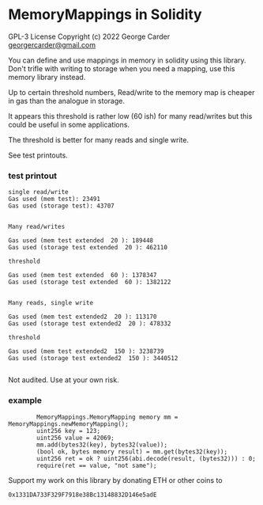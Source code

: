 # MemoryMappings in Solidity 

GPL-3 License Copyright (c) 2022 George Carder georgercarder@gmail.com

You can define and use mappings in memory in solidity using this library. Don't trifle with writing to storage when you need a mapping, use this memory library instead.

Up to certain threshold numbers, Read/write to the memory map is cheaper in gas than the analogue in storage.

It appears this threshold is rather low (60 ish) for many read/writes but this could be useful in some applications.

The threshold is better for many reads and single write. 

See test printouts.

### test printout

```
single read/write
Gas used (mem test): 23491
Gas used (storage test): 43707


Many read/writes 

Gas used (mem test extended  20 ): 189448
Gas used (storage test extended  20 ): 462110

threshold

Gas used (mem test extended  60 ): 1378347
Gas used (storage test extended  60 ): 1382122


Many reads, single write 

Gas used (mem test extended2  20 ): 113170
Gas used (storage test extended2  20 ): 478332

threshold

Gas used (mem test extended2  150 ): 3238739
Gas used (storage test extended2  150 ): 3440512


```

Not audited. Use at your own risk.

### example

```
        MemoryMappings.MemoryMapping memory mm = MemoryMappings.newMemoryMapping();
        uint256 key = 123;
        uint256 value = 42069; 
        mm.add(bytes32(key), bytes32(value));
        (bool ok, bytes memory result) = mm.get(bytes32(key));
        uint256 ret = ok ? uint256(abi.decode(result, (bytes32))) : 0;
        require(ret == value, "not same");
```

Support my work on this library by donating ETH or other coins to

`0x1331DA733F329F7918e38Bc13148832D146e5adE`
